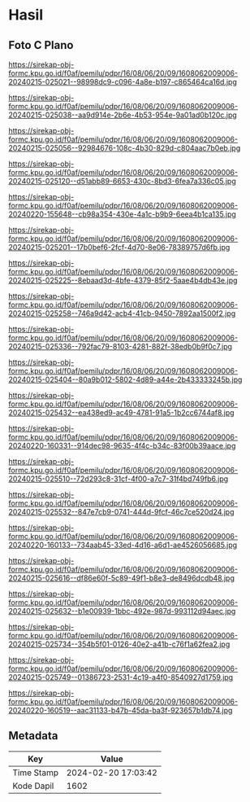 # Hasil

## Foto C Plano

https://sirekap-obj-formc.kpu.go.id/f0af/pemilu/pdpr/16/08/06/20/09/1608062009006-20240215-025021--98998dc9-c096-4a8e-b197-c865464ca16d.jpg

https://sirekap-obj-formc.kpu.go.id/f0af/pemilu/pdpr/16/08/06/20/09/1608062009006-20240215-025038--aa9d914e-2b6e-4b53-954e-9a01ad0b120c.jpg

https://sirekap-obj-formc.kpu.go.id/f0af/pemilu/pdpr/16/08/06/20/09/1608062009006-20240215-025056--92984676-108c-4b30-829d-c804aac7b0eb.jpg

https://sirekap-obj-formc.kpu.go.id/f0af/pemilu/pdpr/16/08/06/20/09/1608062009006-20240215-025120--d51abb89-6653-430c-8bd3-6fea7a336c05.jpg

https://sirekap-obj-formc.kpu.go.id/f0af/pemilu/pdpr/16/08/06/20/09/1608062009006-20240220-155648--cb98a354-430e-4a1c-b9b9-6eea4b1ca135.jpg

https://sirekap-obj-formc.kpu.go.id/f0af/pemilu/pdpr/16/08/06/20/09/1608062009006-20240215-025201--17b0bef6-2fcf-4d70-8e06-78389757d6fb.jpg

https://sirekap-obj-formc.kpu.go.id/f0af/pemilu/pdpr/16/08/06/20/09/1608062009006-20240215-025225--8ebaad3d-4bfe-4379-85f2-5aae4b4db43e.jpg

https://sirekap-obj-formc.kpu.go.id/f0af/pemilu/pdpr/16/08/06/20/09/1608062009006-20240215-025258--746a9d42-acb4-41cb-9450-7892aa1500f2.jpg

https://sirekap-obj-formc.kpu.go.id/f0af/pemilu/pdpr/16/08/06/20/09/1608062009006-20240215-025336--792fac79-8103-4281-882f-38edb0b9f0c7.jpg

https://sirekap-obj-formc.kpu.go.id/f0af/pemilu/pdpr/16/08/06/20/09/1608062009006-20240215-025404--80a9b012-5802-4d89-a44e-2b433333245b.jpg

https://sirekap-obj-formc.kpu.go.id/f0af/pemilu/pdpr/16/08/06/20/09/1608062009006-20240215-025432--ea438ed9-ac49-4781-91a5-1b2cc6744af8.jpg

https://sirekap-obj-formc.kpu.go.id/f0af/pemilu/pdpr/16/08/06/20/09/1608062009006-20240220-160331--914dec98-9635-4f4c-b34c-83f00b39aace.jpg

https://sirekap-obj-formc.kpu.go.id/f0af/pemilu/pdpr/16/08/06/20/09/1608062009006-20240215-025510--72d293c8-31cf-4f00-a7c7-31f4bd749fb6.jpg

https://sirekap-obj-formc.kpu.go.id/f0af/pemilu/pdpr/16/08/06/20/09/1608062009006-20240215-025532--847e7cb9-0741-444d-9fcf-46c7ce520d24.jpg

https://sirekap-obj-formc.kpu.go.id/f0af/pemilu/pdpr/16/08/06/20/09/1608062009006-20240220-160133--734aab45-33ed-4d16-a6d1-ae4526056685.jpg

https://sirekap-obj-formc.kpu.go.id/f0af/pemilu/pdpr/16/08/06/20/09/1608062009006-20240215-025616--df86e60f-5c89-49f1-b8e3-de8496dcdb48.jpg

https://sirekap-obj-formc.kpu.go.id/f0af/pemilu/pdpr/16/08/06/20/09/1608062009006-20240215-025632--b1e00939-1bbc-492e-987d-993112d94aec.jpg

https://sirekap-obj-formc.kpu.go.id/f0af/pemilu/pdpr/16/08/06/20/09/1608062009006-20240215-025734--354b5f01-0126-40e2-a41b-c76f1a62fea2.jpg

https://sirekap-obj-formc.kpu.go.id/f0af/pemilu/pdpr/16/08/06/20/09/1608062009006-20240215-025749--01386723-2531-4c19-a4f0-8540927d1759.jpg

https://sirekap-obj-formc.kpu.go.id/f0af/pemilu/pdpr/16/08/06/20/09/1608062009006-20240220-160519--aac31133-b47b-45da-ba3f-923657b1db74.jpg


## Metadata

| Key        | Value               |
| ---------- | ------------------- |
| Time Stamp | 2024-02-20 17:03:42 |
| Kode Dapil | 1602                |



